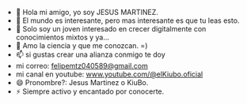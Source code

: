 - 👋 Hola mi amigo, yo soy JESUS MARTINEZ.
- 👀 El mundo es interesante, pero mas interesante es que tu leas esto.
- 🌱 Solo soy un joven interesado en crecer digitalmente con conocimientos mixtos y ya...
- 💞️ Amo la ciencia y que me conozcan. =)
- 📫 si gustas crear una alianza conmigo te doy
- mi correo: felipemtz040589@gmail.com
- mi canal en youtube: www.youtube.com/@elKiubo.oficial
- 😄 Pronombre?: Jesus Martinez o KiuBo.
- ⚡ Siempre activo y encantado por conocerte.

<!---
jesusmartinez2012/jesusmartinez2012 is a ✨ special ✨ repository because its `README.md` (this file) appears on your GitHub profile.
You can click the Preview link to take a look at your changes.
--->
